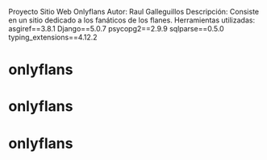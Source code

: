 Proyecto Sitio Web Onlyflans
Autor: Raul Galleguillos
Descripción: Consiste en un sitio dedicado a los fanáticos de los flanes.
Herramientas utilizadas:
asgiref==3.8.1
Django==5.0.7
psycopg2==2.9.9
sqlparse==0.5.0
typing_extensions==4.12.2
# onlyflans
# onlyflans
# onlyflans
